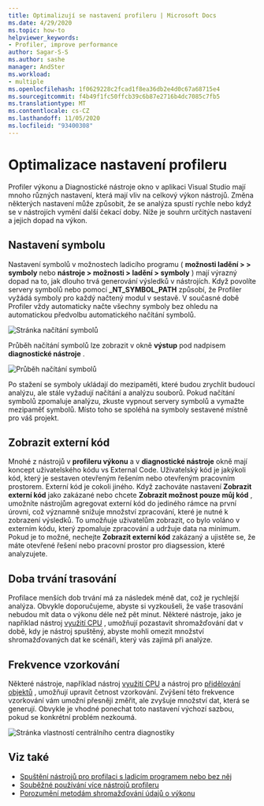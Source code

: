 ```yaml
---
title: Optimalizují se nastavení profileru | Microsoft Docs
ms.date: 4/29/2020
ms.topic: how-to
helpviewer_keywords:
- Profiler, improve performance
author: Sagar-S-S
ms.author: sashe
manager: AndSter
ms.workload:
- multiple
ms.openlocfilehash: 1f0629228c2fcad1f8ea36db2e4d0c67a68715e4
ms.sourcegitcommit: f4b49f1fc50ffcb39c6b87e2716b4dc7085c7fb5
ms.translationtype: MT
ms.contentlocale: cs-CZ
ms.lasthandoff: 11/05/2020
ms.locfileid: "93400308"
---
```

# <a name="optimizing-profiler-settings"></a>Optimalizace nastavení profileru

Profiler výkonu a Diagnostické nástroje okno v aplikaci Visual Studio mají mnoho různých nastavení, která mají vliv na celkový výkon nástrojů. Změna některých nastavení může způsobit, že se analýza spustí rychle nebo když se v nástrojích vymění další čekací doby. Níže je souhrn určitých nastavení a jejich dopad na výkon.

## <a name="symbol-settings"></a>Nastavení symbolu

Nastavení symbolů v možnostech ladicího programu ( **možnosti ladění > > symboly** nebo **nástroje > možnosti > ladění > symboly** ) mají výrazný dopad na to, jak dlouho trvá generování výsledků v nástrojích. Když povolíte servery symbolů nebo pomocí **_NT_SYMBOL_PATH** způsobí, že Profiler vyžádá symboly pro každý načtený modul v sestavě. V současné době Profiler vždy automaticky načte všechny symboly bez ohledu na automatickou předvolbu automatického načítání symbolů.

![Stránka načítání symbolů](../profiling/media/symbolloading.png "Načítání symbolů")

Průběh načítání symbolů lze zobrazit v okně **výstup** pod nadpisem **diagnostické nástroje** .

![Průběh načítání symbolů](../profiling/media/symbolloadingprogress.png "Průběh načítání symbolů")

Po stažení se symboly ukládají do mezipaměti, které budou zrychlit budoucí analýzu, ale stále vyžadují načítání a analýzu souborů. Pokud načítání symbolů zpomaluje analýzu, zkuste vypnout servery symbolů a vymažte mezipaměť symbolů. Místo toho se spoléhá na symboly sestavené místně pro váš projekt.

## <a name="show-external-code"></a>Zobrazit externí kód

Mnohé z nástrojů v **profileru výkonu** a v **diagnostické nástroje** okně mají koncept uživatelského kódu vs External Code. Uživatelský kód je jakýkoli kód, který je sestaven otevřeným řešením nebo otevřeným pracovním prostorem. Externí kód je cokoli jiného. Když zachováte nastavení **Zobrazit externí kód** jako zakázané nebo chcete **Zobrazit možnost pouze můj kód** , umožníte nástrojům agregovat externí kód do jediného rámce na první úrovni, což významně snižuje množství zpracování, které je nutné k zobrazení výsledků. To umožňuje uživatelům zobrazit, co bylo voláno v externím kódu, který zpomaluje zpracování a udržuje data na minimum. Pokud je to možné, nechejte **Zobrazit externí kód** zakázaný a ujistěte se, že máte otevřené řešení nebo pracovní prostor pro diagsession, které analyzujete.

## <a name="trace-duration"></a>Doba trvání trasování

Profilace menších dob trvání má za následek méně dat, což je rychlejší analýza. Obvykle doporučujeme, abyste si vyzkoušeli, že vaše trasování nebudou mít data o výkonu déle než pět minut. Některé nástroje, jako je například nástroj [využití CPU](../profiling/cpu-usage.md) , umožňují pozastavit shromažďování dat v době, kdy je nástroj spuštěný, abyste mohli omezit množství shromažďovaných dat ke scénáři, který vás zajímá při analýze.

## <a name="sampling-frequency"></a>Frekvence vzorkování

Některé nástroje, například nástroj [využití CPU](../profiling/cpu-usage.md) a nástroj pro [přidělování objektů](../profiling/dotnet-alloc-tool.md) , umožňují upravit četnost vzorkování. Zvýšení této frekvence vzorkování vám umožní přesněji změřit, ale zvyšuje množství dat, která se generují. Obvykle je vhodné ponechat toto nastavení výchozí sazbou, pokud se konkrétní problém nezkoumá.

![Stránka vlastností centrálního centra diagnostiky](../profiling/media/diaghubpropertiespage.png "Stránka vlastností centrálního centra diagnostiky")

## <a name="see-also"></a>Viz také

- [Spuštění nástrojů pro profilaci s ladicím programem nebo bez něj](../profiling/running-profiling-tools-with-or-without-the-debugger.md)
- [Souběžné používání více nástrojů profileru](../profiling/use-multiple-profiler-tools-simultaneously.md)
- [Porozumění metodám shromažďování údajů o výkonu](../profiling/understanding-performance-collection-methods-perf-profiler.md)
